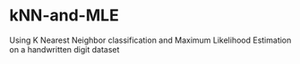 # kNN-and-MLE
Using K Nearest Neighbor classification and Maximum Likelihood Estimation on a handwritten digit dataset

